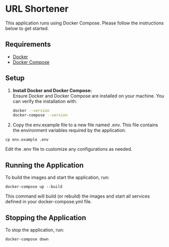 # URL Shortener

This application runs using Docker Compose. Please follow the instructions below to get started.

## Requirements

- [Docker](https://docs.docker.com/get-docker/)
- [Docker Compose](https://docs.docker.com/compose/install/)

## Setup

1. **Install Docker and Docker Compose:**  
   Ensure Docker and Docker Compose are installed on your machine. You can verify the installation with:
   ```bash
   docker --version
   docker-compose --version


2. Copy the env.example file to a new file named .env. This file contains the environment variables required by the application.

```
cp env.example .env
```

Edit the .env file to customize any configurations as needed.

## Running the Application
To build the images and start the application, run:

```
docker-compose up --build
```
This command will build (or rebuild) the images and start all services defined in your docker-compose.yml file.


## Stopping the Application
To stop the application, run:

```
docker-compose down
```


